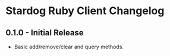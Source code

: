 # Stardog Ruby Client Changelog

## 0.1.0 - Initial Release

* Basic add/remove/clear and query methods.
